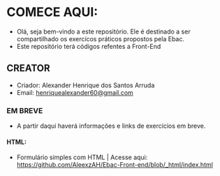 # COMECE AQUI:
- Olá, seja bem-vindo a este repositório. Ele é destinado a ser compartilhado os exercícos práticos propostos pela Ebac.
- Este repositório terá códigos refentes a Front-End

## CREATOR
- Criador: Alexander Henrique dos Santos Arruda
- Email: henriquealexander60@gmail.com

### EM BREVE
- A partir daqui haverá informações e links de exercícios em breve.
  
#### HTML:
- Formulário simples com HTML | Acesse aqui: https://github.com/AleexzAH/Ebac-Front-end/blob/_html/index.html
  
